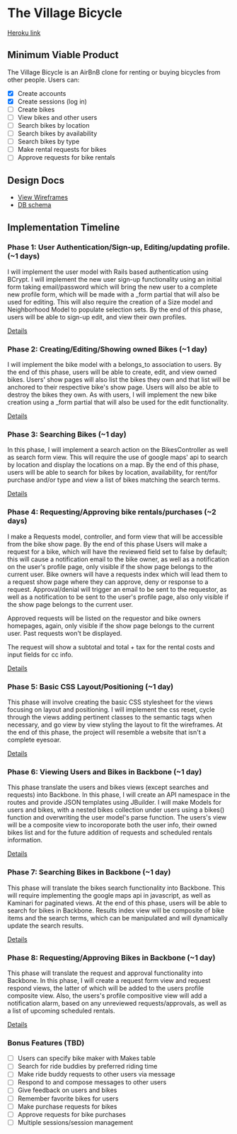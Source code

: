 # The Village Bicycle

[Heroku link][heroku]

[heroku]: http://villagebicycle.herokuapp.com

## Minimum Viable Product
The Village Bicycle is an AirBnB clone for renting or buying bicycles from other people. Users can:

- [x] Create accounts
- [x] Create sessions (log in)
- [ ] Create bikes
- [ ] View bikes and other users
- [ ] Search bikes by location
- [ ] Search bikes by availability
- [ ] Search bikes by type
- [ ] Make rental requests for bikes
- [ ] Approve requests for bike rentals

## Design Docs
* [View Wireframes][views]
* [DB schema][schema]

[views]: ./docs/views.md
[schema]: ./docs/schema.md

## Implementation Timeline

### Phase 1: User Authentication/Sign-up, Editing/updating profile. (~1 days)
I will implement the user model with Rails based authentication using BCrypt. I
will implement the new user sign-up functionality using an initial form taking email/password which will
bring the new user to a complete new profile form, which will be made with a _form partial
that will also be used for editing. This will also require the creation of a Size model and Neighborhood
Model to populate selection sets. By the end of this phase, users will be able to sign-up
edit, and view their own profiles.

[Details][phase-one]

### Phase 2: Creating/Editing/Showing owned Bikes (~1 day)
I will implement the bike model with a belongs_to association to users. By the end of this phase,
users will be able to create, edit, and view owned bikes. Users' show pages will also list the
bikes they own and that list will be anchored to their respective bike's show page. Users will also be
able to destroy the bikes they own. As with users, I will implement the new bike creation using a _form
partial that will also be used for the edit functionality.

[Details][phase-two]

### Phase 3: Searching Bikes (~1 day)
In this phase, I will implement a search action on the BikesController as well as search form view.
This will require the use of google maps' api to search by location and display the locations on a
map. By the end of this phase, users will be able to search for bikes by location, availability,
for rent/for purchase and/or type and view a list of bikes matching the search terms.

[Details][phase-three]

### Phase 4: Requesting/Approving bike rentals/purchases (~2 days)
I make a Requests model, controller, and form view that will be accessible from the
bike show page. By the end of this phase Users will make a request for a bike, which
will have the reviewed field set to false by default; this will cause a notification email
to the bike owner, as well as a notification on the user's profile page, only visible if the
show page belongs to the current user. Bike owners will have a requests index which will
lead them to a request show page where they can approve, deny or response to a request.
Approval/denial will trigger an email to be sent to the requestor, as well as a notification
to be sent to the user's profile page, also only visible if the show page belongs to the current user.

Approved requests will be listed on the requestor and bike owners homepages, again, only visible if the show page belongs to the current user. Past requests won't be displayed.

The request will show a subtotal and total + tax for the rental costs and input fields for cc info.

[Details][phase-four]

### Phase 5: Basic CSS Layout/Positioning (~1 day)
This phase will involve creating the basic CSS stylesheet for the views focusing on layout and positioning.
I will implement the css reset, cycle through the views adding pertinent classes to the semantic tags when necessary,
and go view by view styling the layout to fit the wireframes. At the end of this phase, the project will
resemble a website that isn't a complete eyesoar.

[Details][phase-five]

### Phase 6: Viewing Users and Bikes in Backbone (~1 day)
This phase translate the users and bikes views (except searches and requests) into Backbone. In this phase, I will
create an API namespace in the routes and provide JSON templates using JBuilder. I will make Models for users
and bikes, with a nested bikes collection under users using a bikes() function and overwriting the user model's
parse function. The users's view will be a composite view to incoroporate both the user info, their owned bikes list
and for the future addition of requests and scheduled rentals information.

[Details][phase-six]

### Phase 7: Searching Bikes in Backbone (~1 day)
This phase will translate the bikes search functionality into Backbone. This will require implementing the google maps api in javascript, as well as Kaminari for paginated views. At the end of this phase, users will be able to search for bikes in Backbone. Results index view will be composite of bike items and the search terms, which can be manipulated and will dynamically update the search results.

[Details][phase-seven]

### Phase 8: Requesting/Approving Bikes in Backbone (~1 day)
This phase will translate the request and approval functionality into Backbone. In this phase, I will create
a request form view and request respond views, the latter of which will be added to the users profile composite view.
Also, the users's profile compositive view will add a notification alarm, based on any unreviewed requests/approvals,
as well as a list of upcoming scheduled rentals.


[Details][phase-eight]

### Bonus Features (TBD)
- [ ] Users can specify bike maker with Makes table
- [ ] Search for ride buddies by preferred riding time
- [ ] Make ride buddy requests to other users via message
- [ ] Respond to and compose messages to other users
- [ ] Give feedback on users and bikes
- [ ] Remember favorite bikes for users
- [ ] Make purchase requests for bikes
- [ ] Approve requests for bike purchases
- [ ] Multiple sessions/session management

[phase-one]: ./docs/phases/phase1.md
[phase-two]: ./docs/phases/phase2.md
[phase-three]: ./docs/phases/phase3.md
[phase-four]: ./docs/phases/phase4.md
[phase-five]: ./docs/phases/phase5.md
[phase-six]: ./docs/phases/phase6.md
[phase-seven]: ./docs/phases/phase7.md
[phase-eight]: ./docs/phases/phase8.md
